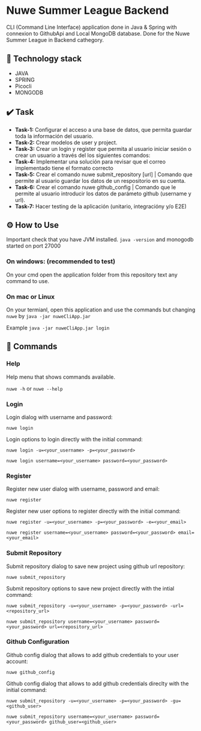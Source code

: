 # Nuwe Summer League Backend
CLI (Command Line Interface) application done in Java & Spring with connexion to GithubApi and Local MongoDB database.
Done for the Nuwe Summer League in Backend cathegory.

## 🔨 Technology stack
- JAVA
- SPRING
- Picocli
- MONGODB

## ✔️ Task

- **Task-1:** Configurar el acceso a una base de datos, que permita guardar toda la información del usuario.
- **Task-2:** Crear modelos de user y project.
- **Task-3:** Crear un login y register que permita al usuario iniciar sesión o crear un usuario a través del los siguientes comandos:
- **Task-4:** Implementar una solución para revisar que el correo implementado tiene el formato correcto
- **Task-5:** Crear el comando nuwe submit_repository [url] | Comando que permite al usuario guardar los datos de un respositorio en su cuenta.
- **Task-6:** Crear el comando nuwe github_config | Comando que le permite al usuario introducir los datos de parámeto github (username y url).
- **Task-7:** Hacer testing de la aplicación (unitario, integracióny y/o E2E)

## ⚙️ How to Use 

  Important check that you have JVM installed. `java -version` and monogodb started on port 27000

### On windows: (recommended to test)

On your cmd open the application folder from this repository text any command to use.

### On mac or Linux

On your termianl, open this application and use the commands but changing `nuwe` by `java -jar nuweCliApp.jar`

Example `java -jar nuweCliApp.jar login`

## 💬 Commands

### Help

Help menu that shows commands available.

`nuwe -h` or `nuwe --help`

### Login

Login dialog with username and password:

`nuwe login`

Login options to login directly with the initial command:

`nuwe login -u=<your_username> -p=<your_password>`

`nuwe login username=<your_username> password=<your_password>`


### Register

Register new user dialog with username, password and email:

`nuwe register`

Register new user options to register directly with the initial command:

`nuwe register -u=<your_username> -p=<your_password> -e=<your_email>`

`nuwe register username=<your_username> password=<your_password> email=<your_email>`


### Submit Repository

Submit repository dialog to save new project using github url repository:

`nuwe submit_repository`

Submit repository options to save new project directly with the intial command:

`nuwe submit_repository -u=<your_username> -p=<your_password> -url=<repository_url>`

`nuwe submit_repository username=<your_username> password=<your_password> url=<repository_url>`


### Github Configuration

Github config dialog that allows to add github credentials to your user account:

`nuwe github_config`

Github config dialog that allows to add github credentials direclty with the initial command:

`nuwe submit_repository -u=<your_username> -p=<your_password> -gu=<github_user>`

`nuwe submit_repository username=<your_username> password=<your_password> github_user=<github_user>`


